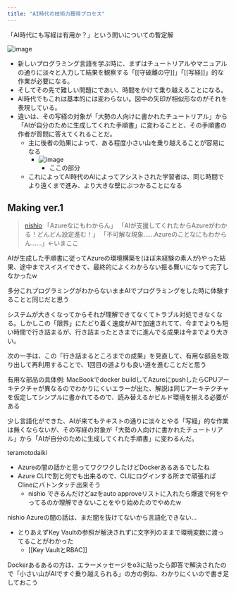 ```yaml
---
title: "AI時代の技術力獲得プロセス"
---
```


「AI時代にも写経は有用か？」という問いについての暫定解

![image](https://gyazo.com/85dceeea9364a7e439a85edfde4349b0/thumb/1000)
- 新しいプログラミング言語を学ぶ時に、まずはチュートリアルやマニュアルの通りに淡々と入力して結果を観察する「[[守破離の守]]」「[[写経]]」的な作業が必要になる。
- そしてその先で難しい問題にであい、時間をかけて乗り越えることになる。
- AI時代でもこれは基本的には変わらない。図中の矢印が相似形なのがそれを表現している。
- 違いは、その写経の対象が「大勢の人向けに書かれたチュートリアル」から「AIが自分のために生成してくれた手順書」に変わることと、その手順書の作者が質問に答えてくれることだ。
    - 主に後者の効果によって、ある程度小さい山を乗り越えることが容易になる
        - ![image](https://gyazo.com/c79edaf595fb233955f32d2e7c1d87c8/thumb/1000)
            - ここの部分
    - これによってAI時代のAIによってアシストされた学習者は、同じ時間でより遠くまで進み、より大きな壁にぶつかることになる


## Making ver.1
> [nishio](https://x.com/nishio/status/1900407051601473536) 「Azureなにもわからん」
>  「AIが支援してくれたからAzureがわかる！どんどん設定進む！」
>  「不可解な現象……Azureのことなにもわからん……」←いまここ

AIが生成した手順書に従ってAzureの環境構築を(ほぼ未経験の素人が)やった結果、途中までスイスイできて、最終的によくわからない振る舞いになって完了しなかったw

多分これプログラミングがわからないままAIでプログラミングをした時に体験することと同じだと思う

システムが大きくなってからそれが理解できてなくてトラブル対処できなくなる。しかしこの「限界」にたどり着く速度がAIで加速されてて、今までよりも短い時間で行き詰まるが、行き詰まったときまでに進んでる成果は今までより大きい。

次の一手は、この「行き詰まるところまでの成果」を見直して、有用な部品を取り出して再利用することで、1回目の道よりも良い道を進むことだと思う

有用な部品の具体例: MacBookでdocker buildしてAzureにpushしたらCPUアーキテクチャが異なるのでわかりにくいエラーが出た、解説は同じアーキテクチャを仮定してシンプルに書かれてるので、読み替えるかビルド環境を揃える必要がある

少し言語化ができた、AIが来てもテキストの通りに淡々とやる「写経」的な作業は無くならないが、その写経の対象が「大勢の人向けに書かれたチュートリアル」から「AIが自分のために生成してくれた手順書」に変わるんだ。

teramotodaiki
- Azureの闇の話かと思ってワクワクしたけどDockerあるあるでしたね
- Azure CLIで割と何でも出来るので、CLIにログインする所まで頑張ればClineにバトンタッチ出来そう
    - nishio できるんだけどazをauto approveリストに入れたら爆速で何をやってるのか理解できないことをやり始めたのでやめたw

nishio
Azureの闇の話は、まだ闇を抜けてないから言語化できない...
- とりあえずKey Vaultの参照が解決されずに文字列のままで環境変数に渡ってることがわかった
    - [[Key VaultとRBAC]]

Dockerあるあるの方は、エラーメッセージをo3に貼ったら即答で解決されたので「小さい山がAIですぐ乗り越えられる」の方の例ね、わかりにくいので書き足しておこう